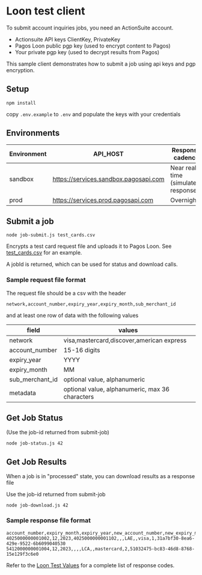# Loon test client

To submit account inquiries jobs, you need an ActionSuite account.

* Actionsuite API keys ClientKey, PrivateKey
* Pagos Loon public pgp key (used to encrypt content to Pagos)
* Your private pgp key (used to decrypt results from Pagos)

This sample client demonstrates how to submit a job using api keys and pgp encryption.

## Setup

    npm install

copy `.env.example` to `.env` and populate the keys with your credentials

## Environments

Environment | API_HOST | Response cadence
------|------|------
sandbox | https://services.sandbox.pagosapi.com | Near real time (simulated responses)
prod | https://services.prod.pagosapi.com | Overnight


## Submit a job

    node job-submit.js test_cards.csv

Encrypts a test card request file and uploads it to Pagos Loon. See [test_cards.csv](test_cards.csv) for an example.

A jobId is returned, which can be used for status and download calls.

### Sample request file format

The request file should be a csv with the header

`network,account_number,expiry_year,expiry_month,sub_merchant_id`

and at least one row of data with the following values

field | values
------|------
network | visa,mastercard,discover,american express
account_number | 15-16 digits
expiry_year | YYYY
expiry_month | MM
sub_merchant_id | optional value, alphanumeric
metadata | optional value, alphanumeric, max 36 characters

## Get Job Status

(Use the job-id returned from submit-job)

    node job-status.js 42

## Get Job Results

When a job is in "processed" state, you can download results as a response file

Use the job-id returned from submit-job

    node job-download.js 42

### Sample response file format

```csv
account_number,expiry_month,expiry_year,new_account_number,new_expiry_month,new_expiry_year,response_code,error_code,network,sub_merchant_id,metadata
4025000000001002,12,2023,4025000000001102,,,LAE,,visa,1,31a7bf30-8ea6-429e-9522-6b6099040530
5412000000001004,12,2023,,,,LCA,,mastercard,2,51032475-bc83-46d8-8768-15e129f3c6e0
```

Refer to the [Loon Test Values](https://docs.pagos.ai/docs/loon-testing#loon-test-values) for a complete list of response codes.

